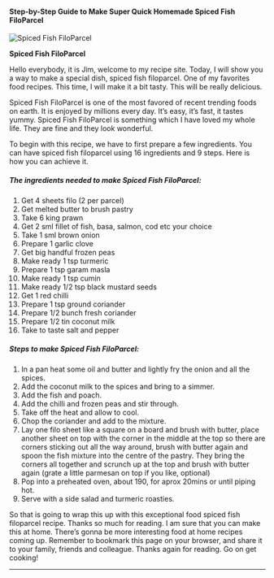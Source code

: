             

#### Step-by-Step Guide to Make Super Quick Homemade Spiced Fish FiloParcel

![Spiced Fish FiloParcel](https://img-global.cpcdn.com/recipes/fb35abe98757acfa/751x532cq70/spiced-fish-filoparcel-recipe-main-photo.jpg)

**Spiced Fish FiloParcel**

Hello everybody, it is Jim, welcome to my recipe site. Today, I will show you a way to make a special dish, spiced fish filoparcel. One of my favorites food recipes. This time, I will make it a bit tasty. This will be really delicious.

Spiced Fish FiloParcel is one of the most favored of recent trending foods on earth. It is enjoyed by millions every day. It’s easy, it’s fast, it tastes yummy. Spiced Fish FiloParcel is something which I have loved my whole life. They are fine and they look wonderful.

To begin with this recipe, we have to first prepare a few ingredients. You can have spiced fish filoparcel using 16 ingredients and 9 steps. Here is how you can achieve it.

##### The ingredients needed to make Spiced Fish FiloParcel:

1.  Get 4 sheets filo (2 per parcel)
2.  Get melted butter to brush pastry
3.  Take 6 king prawn
4.  Get 2 sml fillet of fish, basa, salmon, cod etc your choice
5.  Take 1 sml brown onion
6.  Prepare 1 garlic clove
7.  Get big handful frozen peas
8.  Make ready 1 tsp turmeric
9.  Prepare 1 tsp garam masla
10.  Make ready 1 tsp cumin
11.  Make ready 1/2 tsp black mustard seeds
12.  Get 1 red chilli
13.  Prepare 1 tsp ground coriander
14.  Prepare 1/2 bunch fresh coriander
15.  Prepare 1/2 tin coconut milk
16.  Take to taste salt and pepper

##### Steps to make Spiced Fish FiloParcel:

1.  In a pan heat some oil and butter and lightly fry the onion and all the spices.
2.  Add the coconut milk to the spices and bring to a simmer.
3.  Add the fish and poach.
4.  Add the chilli and frozen peas and stir through.
5.  Take off the heat and allow to cool.
6.  Chop the coriander and add to the mixture.
7.  Lay one filo sheet like a square on a board and brush with butter, place another sheet on top with the corner in the middle at the top so there are corners sticking out all the way around, brush with butter again and spoon the fish mixture into the centre of the pastry. They bring the corners all together and scrunch up at the top and brush with butter again (grate a little parmesan on top if you like, optional)
8.  Pop into a preheated oven, about 190, for aprox 20mins or until piping hot.
9.  Serve with a side salad and turmeric roasties.

So that is going to wrap this up with this exceptional food spiced fish filoparcel recipe. Thanks so much for reading. I am sure that you can make this at home. There’s gonna be more interesting food at home recipes coming up. Remember to bookmark this page on your browser, and share it to your family, friends and colleague. Thanks again for reading. Go on get cooking!

* * *